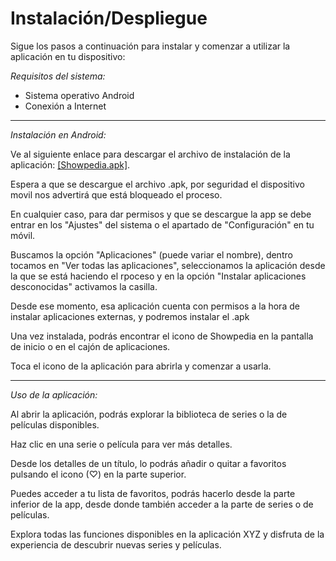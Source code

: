# Instalación/Despliegue

Sigue los pasos a continuación para instalar y comenzar a utilizar la aplicación en tu dispositivo:

*Requisitos del sistema:*

* Sistema operativo Android
* Conexión a Internet

-----
*Instalación en Android:*

Ve al siguiente enlace para descargar el archivo de instalación de la aplicación: [[Showpedia.apk]](https://drive.google.com/uc?export=download&id=1ttD__vsJEVUrz2mLTf8SbXEfmoiDhiGj).

Espera a que se descargue el archivo .apk, por seguridad el dispositivo movil nos advertirá que está bloqueado el proceso.

En cualquier caso, para dar permisos y que se descargue la app se debe entrar en los "Ajustes" del sistema o el apartado de "Configuración" en tu móvil.

Buscamos la opción "Aplicaciones" (puede variar el nombre), dentro tocamos en "Ver todas las aplicaciones", seleccionamos la aplicación desde la que se está haciendo el rpoceso y en la opción "Instalar aplicaciones desconocidas" activamos la casilla.

Desde ese momento, esa aplicación cuenta con permisos a la hora de instalar aplicaciones externas, y podremos instalar el .apk

Una vez instalada, podrás encontrar el icono de Showpedia en la pantalla de inicio o en el cajón de aplicaciones.

Toca el icono de la aplicación para abrirla y comenzar a usarla.

-------
*Uso de la aplicación:*

Al abrir la aplicación, podrás explorar la biblioteca de series o la de películas disponibles.

Haz clic en una serie o película para ver más detalles. 

Desde los detalles de un título, lo podrás añadir o quitar a favoritos pulsando el icono (♡) en la parte superior.

Puedes acceder a tu lista de favoritos, podrás hacerlo desde la parte inferior de la app, desde donde también acceder a la parte de series o de películas.

Explora todas las funciones disponibles en la aplicación XYZ y disfruta de la experiencia de descubrir nuevas series y películas.
